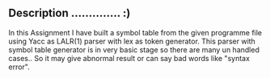 <h2>
	Description .............. :) 
</h2>
<p> In this Assignment I have built a symbol table from the given programme file using Yacc as LALR(1) parser with lex as token generator. This parser with symbol table generator is in very basic stage so there are many un handled cases.. So it may give abnormal result or can say bad words like "syntax error".</p>
